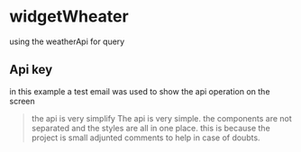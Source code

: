 # widgetWheater
using the weatherApi for query

## Api key
in this example a test email was used to show the api operation on the screen
>the api is very simplify The api is very simple. the components are not separated and the styles are all in one place.
this is because the project is small adjunted comments to help in case of doubts.
